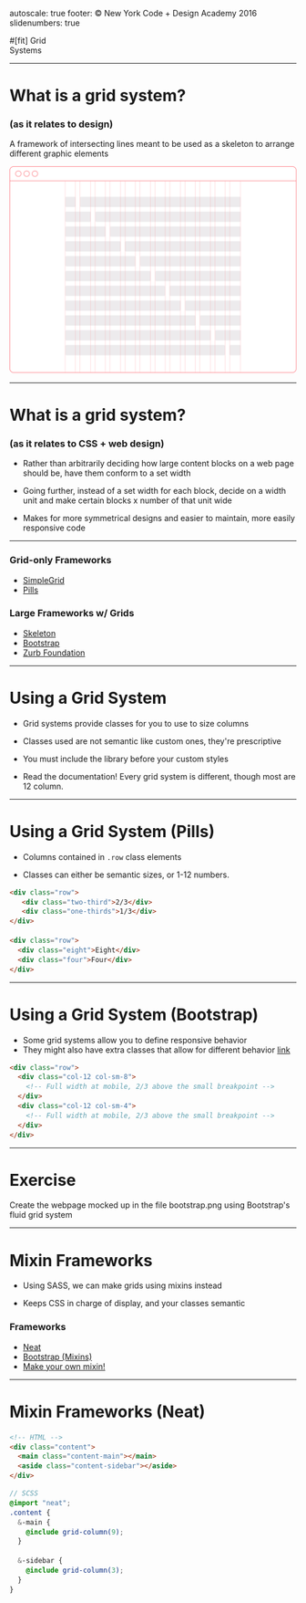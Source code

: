 autoscale: true
footer: © New York Code + Design Academy 2016
slidenumbers: true

#[fit] Grid<br>Systems

---

# What is a grid system?
### (as it relates to design)

A framework of intersecting lines meant to be used as a skeleton to arrange different graphic elements

![inline](resources/grid.png)

---

# What is a grid system?
### (as it relates to CSS + web design)

- Rather than arbitrarily deciding how large content blocks on a web page should be, have them conform to a set width

- Going further, instead of a set width for each block, decide on a width unit and make certain blocks x number of that unit wide

- Makes for more symmetrical designs and easier to maintain, more easily responsive code

---

### Grid-only Frameworks

* [SimpleGrid](http://www.simplegrid.io/)
* [Pills](http://arkpod.in/pills/)

### Large Frameworks w/ Grids

* [Skeleton](http://getskeleton.com/)
* [Bootstrap](http://getbootstrap.com)
* [Zurb Foundation](http://foundation.zurb.com)

---

# Using a Grid System

- Grid systems provide classes for you to use to size columns

- Classes used are not semantic like custom ones, they're prescriptive

- You must include the library before your custom styles

- Read the documentation! Every grid system is different, though most are 12 column.

---

# Using a Grid System (Pills)

- Columns contained in `.row` class elements

- Classes can either be semantic sizes, or 1-12 numbers.

```html
<div class="row">
   <div class="two-third">2/3</div>
   <div class="one-thirds">1/3</div>
</div>

<div class="row">
  <div class="eight">Eight</div>
  <div class="four">Four</div>
</div>
```

---

# Using a Grid System (Bootstrap)

* Some grid systems allow you to define responsive behavior
* They might also have extra classes that allow for different behavior
[link](http://codepen.io/anon/pen/ZeoNwY)

```html
<div class="row">
  <div class="col-12 col-sm-8">
    <!-- Full width at mobile, 2/3 above the small breakpoint -->
  </div>
  <div class="col-12 col-sm-4">
    <!-- Full width at mobile, 2/3 above the small breakpoint -->
  </div>
</div>
```

---

# Exercise

Create the webpage mocked up in the file bootstrap.png using Bootstrap's fluid grid system

---

# Mixin Frameworks

- Using SASS, we can make grids using mixins instead

- Keeps CSS in charge of display, and your classes semantic

### Frameworks

* [Neat](http://neat.bourbon.io/)
* [Bootstrap (Mixins)](https://github.com/twbs/bootstrap/blob/v4-dev/scss/mixins/_grid.scss)
* [Make your own mixin!](http://thesassway.com/intermediate/simple-grid-mixins)

---

# Mixin Frameworks (Neat)

```html
<!-- HTML -->
<div class="content">
  <main class="content-main"></main>
  <aside class="content-sidebar"></aside>
</div>
```

```scss
// SCSS
@import "neat";
.content {
  &-main {
    @include grid-column(9);
  }

  &-sidebar {
    @include grid-column(3);
  }
}
```
